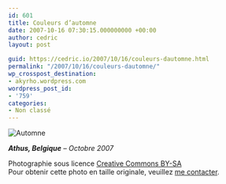 ```yaml
---
id: 601
title: Couleurs d’automne
date: 2007-10-16 07:30:15.000000000 +00:00
author: cedric
layout: post

guid: https://cedric.io/2007/10/16/couleurs-dautomne.html
permalink: "/2007/10/16/couleurs-dautomne/"
wp_crosspost_destination:
- akyrho.wordpress.com
wordpress_post_id:
- '759'
categories:
- Non classé
---
```

![Automne](/images/2007/10/450x-s_cimg0318-mod.JPG)

_**Athus, Belgique** &#8211; Octobre 2007_

Photographie sous licence [Creative Commons BY-SA](http://creativecommons.org/licenses/by-sa/2.0/be/deed.fr)  
Pour obtenir cette photo en taille originale, veuillez [me contacter](http://www.parenthese.be/contact/).